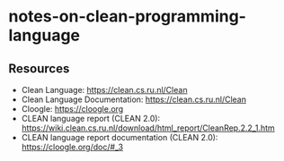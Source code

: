 # notes-on-clean-programming-language

## Resources

- Clean Language: https://clean.cs.ru.nl/Clean
- Clean Language Documentation: https://clean.cs.ru.nl/Clean
- Cloogle: https://cloogle.org
- CLEAN language report (CLEAN 2.0): https://wiki.clean.cs.ru.nl/download/html_report/CleanRep.2.2_1.htm
- CLEAN language report documentation (CLEAN 2.0): https://cloogle.org/doc/#_3
